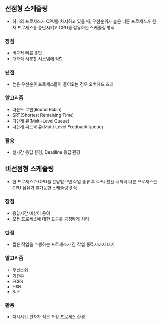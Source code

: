 ## 선점형 스케줄링
* 하나의 프로세스가 CPU를 차지하고 있을 때, 우선순위가 높은 다른 프로세스가 현재 프로세스를 중단시키고 CPU를 점유하는 스케줄링 방식
### 장점
* 비교적 빠른 응답
* 대화식 시분할 시스템에 적합
### 단점
* 높은 우선순위 프로세스들이 들어오는 경우 오버헤드 초래
### 알고리즘
* 라운드 로빈(Round Robin)
* SRT(Shortest Remaining Time)
* 다단계 큐(Multi-Level Queue)
* 다단계 피드백 큐(Multi-Level Feedback Queue)
### 활용
* 실시간 응답 환경, Deadline 응답 환경

## 비선점형 스케줄링
* 한 프로세스가 CPU를 할당받으면 작업 종류 후 CPU 반환 시까지 다른 프로세스는 CPU 점유가 불가능한 스케줄링 방식
### 장점
* 응답시간 예상이 용이
* 모든 프로세스에 대한 요구를 공정하게 처리
### 단점
* 짧은 작업을 수행하는 프로세스가 긴 작업 종료시까지 대기
### 알고리즘
* 우선순위
* 기한부
* FCFS
* HRN
* SJF
### 활용
* 처리시간 편차가 적은 특정 프로세스 환경
